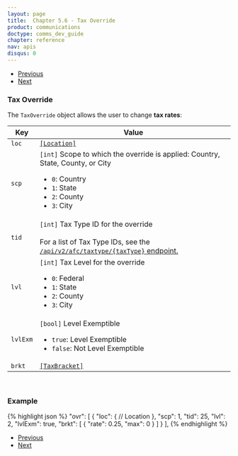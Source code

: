 ```yaml
---
layout: page
title:  Chapter 5.6 - Tax Override
product: communications
doctype: comms_dev_guide
chapter: reference
nav: apis
disqus: 0
---
```


<ul class="pager">
  <li class="previous"><a href="/communications/dev-guide/reference/line-item/"><i class="glyphicon glyphicon-chevron-left"></i>Previous</a></li>
  <li class="next"><a href="/communications/dev-guide/reference/safe-harbor-override/">Next<i class="glyphicon glyphicon-chevron-right"></i></a></li>
</ul>

<h3>Tax Override</h3>

The <code>TaxOverride</code> object allows the user to change <b>tax rates</b>:

<div class="mobile-table">
  <table class="styled-table">
    <thead>
      <tr>
        <th>Key</th>
        <th>Value</th>
      </tr>
    </thead>
    <tbody>
      <tr>
        <td><code>loc</code></td>
        <td>
          <a class="dev-guide-link" href="/communications/dev-guide/reference/location/"><code>[Location]</code></a>
        </td>
      </tr>
      <tr>
        <td><code>scp</code></td>
        <td>
          <code>[int]</code> Scope to which the override is applied:  Country, State, County, or City
          <ul class="dev-guide-list">
            <li><code>0</code>: Country</li>
            <li><code>1</code>: State</li>
            <li><code>2</code>: County</li>
            <li><code>3</code>: City</li>
          </ul>
        </td>
      </tr>
      <tr>
        <td><code>tid</code></td>
        <td>
          <code>[int]</code> Tax Type ID for the override
          <br>
          <br>
          For a list of Tax Type IDs, see the <a class ="dev-guide-link" href="/communications/dev-guide/getting-started/environments-endpoints/"><code>/api/v2/afc/taxtype/{taxType}</code> endpoint.</a>
        </td>
      </tr>
      <tr>
        <td><code>lvl</code></td>
        <td>
          <code>[int]</code> Tax Level for the override
          <ul class="dev-guide-list">
            <li><code>0</code>: Federal</li>
            <li><code>1</code>: State</li>
            <li><code>2</code>: County</li>
            <li><code>3</code>: City</li>
          </ul> 
        </td>
      </tr>
      <tr>
        <td><code>lvlExm</code></td>
        <td>
          <code>[bool]</code> Level Exemptible
          <ul class="dev-guide-list">
            <li><code>true</code>: Level Exemptible</li>
            <li><code>false</code>: Not Level Exemptible</li>
          </ul>
        </td>
      </tr>
      <tr>
        <td><code>brkt</code></td>
        <td>
          <a class="dev-guide-link" href="/communications/dev-guide/reference/tax-bracket/"><code>[TaxBracket]</code></a>
        </td>
      </tr>
    </tbody>
  </table>
</div>
<br>

<h3>Example</h3>

{% highlight json %}
"ovr": [
    {
      "loc": {
        // Location
      },
      "scp": 1,
      "tid": 25,
      "lvl": 2,
      "lvlExm": true,
      "brkt": [
        {
          "rate": 0.25,
          "max": 0
        }
      ]
    }
  ],
{% endhighlight %}

<ul class="pager">
  <li class="previous"><a href="/communications/dev-guide/reference/line-item/"><i class="glyphicon glyphicon-chevron-left"></i>Previous</a></li>
  <li class="next"><a href="/communications/dev-guide/reference/safe-harbor-override/">Next<i class="glyphicon glyphicon-chevron-right"></i></a></li>
</ul>